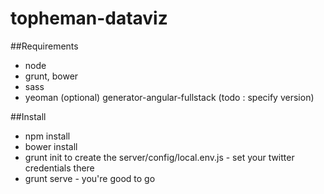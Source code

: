 topheman-dataviz
================

##Requirements

* node
* grunt, bower
* sass
* yeoman (optional) generator-angular-fullstack (todo : specify version)

##Install

* npm install
* bower install
* grunt init to create the server/config/local.env.js - set your twitter credentials there
* grunt serve - you're good to go
